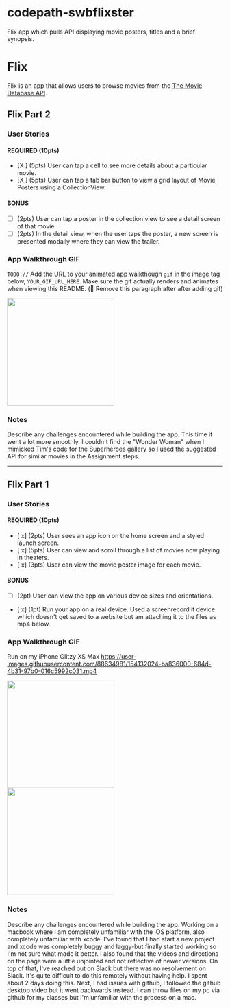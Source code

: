 # codepath-swbflixster
Flix app which pulls API displaying movie posters, titles and a brief synopsis.


# Flix

Flix is an app that allows users to browse movies from the [The Movie Database API](http://docs.themoviedb.apiary.io/#).


## Flix Part 2

### User Stories

#### REQUIRED (10pts)
- [X ] (5pts) User can tap a cell to see more details about a particular movie.
- [X ] (5pts) User can tap a tab bar button to view a grid layout of Movie Posters using a CollectionView.

#### BONUS
- [ ] (2pts) User can tap a poster in the collection view to see a detail screen of that movie.
- [ ] (2pts) In the detail view, when the user taps the poster, a new screen is presented modally where they can view the trailer.

### App Walkthrough GIF
`TODO://` Add the URL to your animated app walkthough `gif` in the image tag below, `YOUR_GIF_URL_HERE`. Make sure the gif actually renders and animates when viewing this README. (🚫 Remove this paragraph after after adding gif)

<img src="http://g.recordit.co/PpjvkZBe3A.gif" width=250><br>

### Notes
Describe any challenges encountered while building the app.
This time it went a lot more smoothly. I couldn't find the "Wonder Woman" when I mimicked Tim's code for the Superheroes gallery so I used the suggested API for similar movies in the Assignment steps.

---

## Flix Part 1

### User Stories

#### REQUIRED (10pts)
- [ x] (2pts) User sees an app icon on the home screen and a styled launch screen.
- [ x] (5pts) User can view and scroll through a list of movies now playing in theaters.
- [ x] (3pts) User can view the movie poster image for each movie.

#### BONUS
- [ ] (2pt) User can view the app on various device sizes and orientations.
- [ x] (1pt) Run your app on a real device. Used a screenrecord it device which doesn't get saved to a website but am attaching it to the files as mp4 below.

### App Walkthrough GIF
Run on my iPhone Glitzy XS Max https://user-images.githubusercontent.com/88634981/154132024-ba836000-684d-4b31-97b0-016c5992c031.mp4

<img src="http://g.recordit.co/LfE9RgrWxm.gif" width=250><br>
<img src="http://g.recordit.co/AiWZGJ2cbX.gif" width=250><br>

### Notes
Describe any challenges encountered while building the app.
Working on a macbook where I am completely unfamiliar with the iOS platform, also completely unfamiliar with xcode. I've found that I had start a new project and xcode was completely buggy and laggy-but finally started working so I'm not sure what made it better. I also found that the videos and directions on the page were a little unjointed and not reflective of newer versions. On top of that, I've reached out on Slack but there was no resolvement on Slack. It's quite difficult to do this remotely without having help. I spent about 2 days doing this. Next, I had issues with github, I followed the github desktop video but it went backwards instead. I can throw files on my pc via github for my classes but I'm unfamiliar with the process on a mac.




